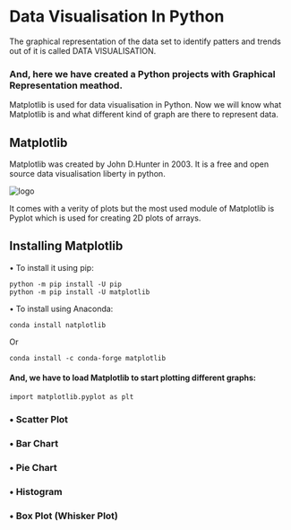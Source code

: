 # Data Visualisation In Python 
The graphical representation of the data set to identify patters and trends out of it is called DATA VISUALISATION.

### And, here we have created a Python projects with Graphical Representation meathod.


Matplotlib is used for data visualisation in Python. Now we will know what Matplotlib is and what different kind of graph are there to represent data.

## Matplotlib 
Matplotlib was created by John D.Hunter in 2003. It is a free and open source data visualisation liberty in python.

![logo](https://en.m.wikipedia.org/wiki/File:Mpl_screenshot_figures_and_code.png )

It comes with a verity of plots but the most used module of Matplotlib is Pyplot which is used for creating 2D plots of arrays.

## Installing Matplotlib 

• To install it using pip:
```
python -m pip install -U pip
python -m pip install -U matplotlib 
```
• To install using Anaconda:
```
conda install natplotlib
```
Or
```
conda install -c conda-forge matplotlib

```


#### And, we have to load Matplotlib to start plotting different graphs:

```
import matplotlib.pyplot as plt
```


### • Scatter Plot
### • Bar Chart 
### • Pie Chart
### • Histogram 
### • Box Plot (Whisker Plot)




